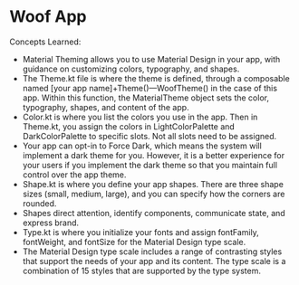 Woof App
==================================
Concepts Learned:

- Material Theming allows you to use Material Design in your app, with guidance on customizing colors, typography, and shapes.
- The Theme.kt file is where the theme is defined, through a composable named [your app name]+Theme()—WoofTheme() in the case of this app. Within this function, the MaterialTheme object sets the color, typography, shapes, and content of the app.
- Color.kt is where you list the colors you use in the app. Then in Theme.kt, you assign the colors in LightColorPalette and DarkColorPalette to specific slots. Not all slots need to be assigned.
- Your app can opt-in to Force Dark, which means the system will implement a dark theme for you. However, it is a better experience for your users if you implement the dark theme so that you maintain full control over the app theme.
- Shape.kt is where you define your app shapes. There are three shape sizes (small, medium, large), and you can specify how the corners are rounded.
- Shapes direct attention, identify components, communicate state, and express brand.
- Type.kt is where you initialize your fonts and assign fontFamily, fontWeight, and fontSize for the Material Design type scale.
- The Material Design type scale includes a range of contrasting styles that support the needs of your app and its content. The type scale is a combination of 15 styles that are supported by the type system.